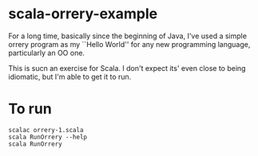 scala-orrery-example
====================

For a long time, basically since the beginning of Java,  I've used a simple orrery program as my ``Hello World'' 
for any new programming language, particularly an OO one.

This is sucn an exercise for Scala.   I don't expect its' even close to being idiomatic, but I'm able to
get it to run.


To run
======

    scalac orrery-1.scala
    scala RunOrrery --help
    scala RunOrrery


